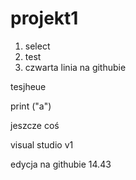 # projekt1

1. select
2. test
3. czwarta linia na githubie

tesjheue

print ("a")

jeszcze coś



visual studio v1

edycja na githubie 14.43



